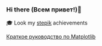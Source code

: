 ### Hi there (Всем привет!)👋

🎓 Look my [stepik](https://stepik.org/users/49497565/profile) achievements

[Краткое руководство по Matplotlib](https://github.com/Palex068/PythonData/blob/main/Articles/_Matplotlib/README.MD)
<!--
**Palex068/Palex068** is a ✨ _special_ ✨ repository because its `README.md` (this file) appears on your GitHub profile.

Here are some ideas to get you started:

- 🔭 I’m currently working on ...
- 🌱 I’m currently learning ...
- 👯 I’m looking to collaborate on ...
- 🤔 I’m looking for help with ...
- 💬 Ask me about ...
- 📫 How to reach me: ...
- 😄 Pronouns: ...
- ⚡ Fun fact: ...
-->
